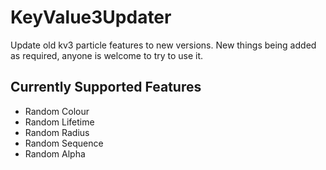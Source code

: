 # KeyValue3Updater
Update old kv3 particle features to new versions.
New things being added as required, anyone is welcome to try to use it.

## Currently Supported Features
- Random Colour
- Random Lifetime
- Random Radius
- Random Sequence
- Random Alpha
